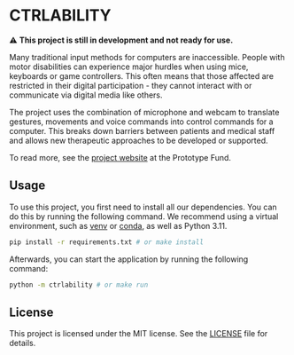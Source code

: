 # CTRLABILITY

⚠️ **This project is still in development and not ready for use.**

Many traditional input methods for computers are inaccessible. People with motor disabilities can experience major hurdles when using mice, keyboards or game controllers. This often means that those affected are restricted in their digital participation - they cannot interact with or communicate via digital media like others.

The project uses the combination of microphone and webcam to translate gestures, movements and voice commands into control commands for a computer. This breaks down barriers between patients and medical staff and allows new therapeutic approaches to be developed or supported.

To read more, see the [project website](https://prototypefund.de/project/ctrlability-kontroller-fuer-menschen-mit-motorischen-einschraenkungen/) at the Prototype Fund.

## Usage

To use this project, you first need to install all our dependencies. You can do this by running the following command. We recommend using a virtual environment, such as [venv](https://docs.python.org/3/library/venv.html) or [conda](https://docs.conda.io/en/latest/), as well as Python 3.11.

```bash
pip install -r requirements.txt # or make install
```

Afterwards, you can start the application by running the following command:

```bash
python -m ctrlability # or make run
```

## License

This project is licensed under the MIT license. See the [LICENSE](LICENSE) file for details.
